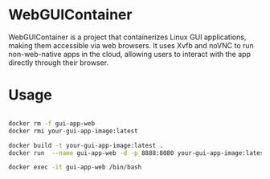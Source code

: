 # WebGUIContainer
 WebGUIContainer is a project that containerizes Linux GUI applications, making them accessible via web browsers. It uses Xvfb and noVNC to run non-web-native apps in the cloud, allowing users to interact with the app directly through their browser.


# Usage
```bash

docker rm -f gui-app-web
docker rmi your-gui-app-image:latest

docker build -t your-gui-app-image:latest .
docker run  --name gui-app-web -d -p 8888:8080 your-gui-app-image:latest

docker exec -it gui-app-web /bin/bash
```